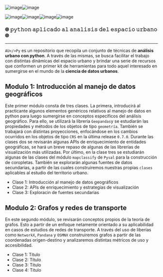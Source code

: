 ![image](https://user-images.githubusercontent.com/44501803/127709395-3b5a8649-cae6-4e78-b3d6-0097826bb302.png)![image](https://user-images.githubusercontent.com/44501803/127709433-c75615c3-fc0f-4641-b563-f6fc32bfa422.png)

![image](https://user-images.githubusercontent.com/44501803/127249693-217ac1bb-7cda-4978-8d78-45afd7fa6d5e.png)![image](https://user-images.githubusercontent.com/44501803/127577117-1e505edc-27b1-49ad-b5f0-7cf2405b663e.png)![image](https://user-images.githubusercontent.com/44501803/127578652-4916a2a8-410d-41fc-b279-91384276af19.png)![image](https://user-images.githubusercontent.com/44501803/127578776-83a1e4e4-ecbb-4c1b-816a-a93293a8a63b.png)

### :globe_with_meridians: 𝚙𝚢𝚝𝚑𝚘𝚗 𝚊𝚙𝚕𝚒𝚌𝚊𝚍𝚘 𝚊𝚕 𝚊𝚗𝚊𝚕𝚒𝚜𝚒𝚜 𝚍𝚎𝚕 𝚎𝚜𝚙𝚊𝚌𝚒𝚘 𝚞𝚛𝚋𝚊𝚗𝚘 :globe_with_meridians:
--------------------------------------------------------------------------------------------

`AU</>Py` es un repositorio que recopila un conjunto de técnicas de **análisis urbano con python**. A través de las mismas, se busca facilitar el trabajo con  distintas dinámicas del espacio urbano y brindar una serie de recursos que conformen un primer kit de herramientas para todo aquel interesado en sumergirse en el mundo de la **ciencia de datos urbanos**. 

## Modulo 1: Introducción al manejo de datos geográficos
Este primer módulo consta de tres clases. La primera, introducirá al practicante algunos elementos genéricos relativos al manejo de datos en python para luego sumergirse en conceptos específicos del análisis geográfico. Para ello, se utilizará la librería `Geopandas`y se estudiarán las propiedades y métodos de los objetos de tipo `geometría`. También se trabajará con distintas proyecciones, enfocándose en los cambios ocurridos en los objetos de tipo `CRS` en la última release `0.7.0`. Durante las clases dos se revisarán algunas APIs de enriquecimiento de entidades geográficas, se hará un breve repaso de algunas de las librerías de visualización más utilizadas. Por último, en la clase tres se estudiarán algunas de las clases del módulo `mapclassify` de `Pysal` para la construcción de coropletas. También se explorarán algunas fuentes de datos secundarias, a partir de las cuales construiremos nuestras propias `clases` aplicables al estudio del territorio urbano.

* Clase 1: Introducción al manejo de datos geográficos
* Clase 2: APIs de enriquecimiento y estrategias de visualización
* Clase 3: Exploracin de fuentes secundarias

## Modulo 2: Grafos y redes de transporte
En este segundo módulo, se revisarán conceptos propios de la teoría de grafos. Esto a partir de un enfoque netamente orientado a su aplicabilidad en casos de estudios de redes de transporte. A través del uso de liberías como `NetworkX`, `Pandana` y `OSMNX` construiremos grafos a partir de las coordenadas origen-destino y analizaremos distintas métricos de uso y accesibilidad.

* Clase 1: Titulo
* Clase 2: Título
* Clase 3: Titulo
* Clase 4: Titulo

